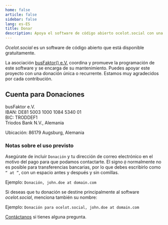```yaml
---
home: false
article: false
sidebar: false
lang: es-ES
title: Donar
description: Apoya el software de código abierto ocelot.social con una donación. Tu contribución nos ayuda a proporcionar, mantener y mejorar el software.
---
```


*Ocelot.social* es un software de código abierto que está disponible gratuitamente.

La asociación [busFaktor() e.V.](https://busfaktor.org/en/) coordina y promueve la programación de este software y se encarga de su mantenimiento.
Puedes apoyar este proyecto con una donación única o recurrente.
Estamos muy agradecidos por cada contribución.

## Cuenta para Donaciones

busFaktor e.V.  
IBAN: DE81 5003 1000 1084 5340 01  
BIC: TRODDEF1  
Triodos Bank N.V., Alemania

Ubicación: 86179 Augsburg, Alemania

### Notas sobre el uso previsto

Asegúrate de incluir `Donación` y tu dirección de correo electrónico en el motivo del pago para que podamos contactarte. El signo `@` normalmente no es posible para transferencias bancarias, por lo que debes escribirlo como `“ at ”`, con un espacio antes y después y sin comillas.

Ejemplo: `Donación, john.doe at domain.com`

Si deseas que tu donación se destine principalmente al software *ocelot.social*, menciona también su nombre:

Ejemplo: `Donación para ocelot.social, john.doe at domain.com`

[Contáctanos](/es/contact/) si tienes alguna pregunta.

